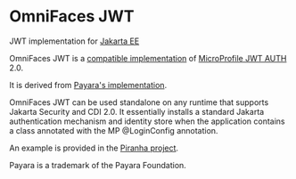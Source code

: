 # OmniFaces JWT
JWT implementation for [Jakarta EE](https://jakarta.ee)

OmniFaces JWT is a [compatible implementation](https://wiki.eclipse.org/MicroProfile/Implementation#MP_JWT_implementations) of [MicroProfile JWT AUTH](https://microprofile.io/project/eclipse/microprofile-jwt-auth) 2.0.

It is derived from [Payara's implementation](https://github.com/payara/Payara/tree/master/appserver/payara-appserver-modules/microprofile/jwt-auth).

OmniFaces JWT can be used standalone on any runtime that supports Jakarta Security and CDI 2.0. It essentially installs a standard Jakarta authentication mechanism and identity store when the application contains a class annotated with the MP @LoginConfig annotation.

An example is provided in the [Piranha project](https://github.com/piranhacloud/piranha/tree/master/test/omnifaces-jwt).


Payara is a trademark of the Payara Foundation.
